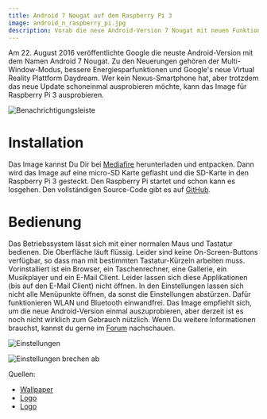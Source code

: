 ```yaml
---
title: Android 7 Nougat auf dem Raspberry Pi 3
image: android_n_raspberry_pi.jpg
description: Vorab die neue Android-Version 7 Nougat mit neuen Funktionen auf dem Raspberry Pi 3 installieren und ausprobieren. Hier erfährst Du wie, das funktioniert.
---
```


Am 22. August 2016 veröffentlichte Google die neuste Android-Version mit dem Namen Android 7 Nougat. Zu den Neuerungen gehören der Multi-Window-Modus, bessere Energiesparfunktionen und Google's neue Virtual Reality Plattform Daydream. Wer kein Nexus-Smartphone hat, aber trotzdem das neue Update schoneinmal ausprobieren möchte, kann das Image für Raspberry Pi 3 ausprobieren.

![Benachrichtigungsleiste](https://i.imgur.com/6KtqVx2.gif)

# Installation

Das Image kannst Du Dir bei [Mediafire](http://www.mediafire.com/download/dw5kunz5w03k0cq/and7rpi2016-08-25.img.tar.bz2) herunterladen und entpacken. Dann wird das Image auf eine micro-SD Karte geflasht und die SD-Karte in den Raspberry Pi 3 gesteckt. Den Raspberry Pi startet und schon kann es losgehen. Den vollständigen Source-Code gibt es auf [GitHub](https://github.com/peyo-hd/local_manifests/tree/nougat).

# Bedienung

Das Betriebssystem lässt sich mit einer normalen Maus und Tastatur bedienen. Die Oberfläche läuft flüssig. Leider sind keine On-Screen-Buttons verfügbar, so dass man mit bestimmten Tastatur-Kürzeln arbeiten muss. Vorinstalliert ist ein Browser, ein Taschenrechner, eine Gallerie, ein Musikplayer und ein E-Mail Client. Leider lassen sich diese Applikationen (bis auf den E-Mail Client) nicht öffnen. In den Einstellungen lassen sich nicht alle Menüpunkte öffnen, da sonst die Einstellungen abstürzen. Dafür funktionieren WLAN und Bluetooth einwandfrei. Das Image empfiehlt sich, um die neue Android-Version einmal auszuprobieren, aber derzeit ist es noch nicht wirklich zum Gebrauch nützlich. Wenn Du weitere Informationen brauchst, kannst du gerne im [Forum](https://groups.google.com/forum/#!forum/android-rpi) nachschauen.

![Einstellungen](DSC_0971.JPG)

![Einstellungen brechen ab](DSC_0974.JPG)

Quellen:

- [Wallpaper](http://www.naldotech.com/wp-content/uploads/2016/03/android-n-wallpaper-696x392.jpg)
- [Logo](http://www.canon.de/images/Android-logo_tcm83-1232684.png)
- [Logo](https://www.raspberrypi.org/wp-content/uploads/2015/08/raspberry-pi-logo.png)
